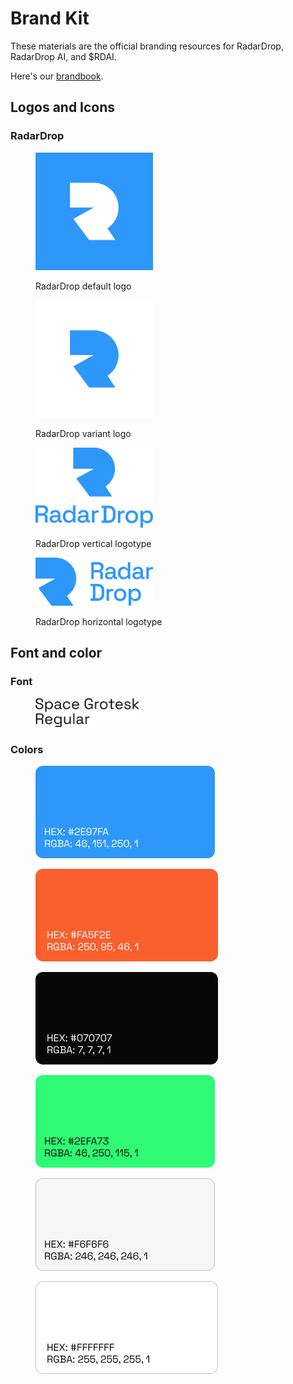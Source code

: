 # Brand Kit

These materials are the official branding resources for RadarDrop, RadarDrop AI, and $RDAI.

Here's our [brandbook](https://res.cloudinary.com/dkensloln/image/upload/v1718978969/static/euvpm6ktzhgamez3sugl.pdf).

## Logos and Icons

### RadarDrop

<figure><img src="../.gitbook/assets/Instagram post - 0.png" alt="" width="188"><figcaption><p>RadarDrop default logo</p></figcaption></figure>

<figure><img src="../.gitbook/assets/Instagram post - 8.png" alt="" width="188"><figcaption><p>RadarDrop variant logo</p></figcaption></figure>

<figure><img src="../.gitbook/assets/RD_logotype0.png" alt="" width="188"><figcaption><p>RadarDrop vertical logotype</p></figcaption></figure>

<figure><img src="../.gitbook/assets/RD_logotype00.png" alt="" width="188"><figcaption><p>RadarDrop horizontal logotype</p></figcaption></figure>

## Font and color

### Font

<figure><img src="../.gitbook/assets/font.png" alt="" width="166"><figcaption></figcaption></figure>

### Colors

<figure><img src="../.gitbook/assets/color0.png" alt=""><figcaption></figcaption></figure>

<figure><img src="../.gitbook/assets/color1.png" alt=""><figcaption></figcaption></figure>

<figure><img src="../.gitbook/assets/color3.png" alt=""><figcaption></figcaption></figure>

<figure><img src="../.gitbook/assets/color2.png" alt=""><figcaption></figcaption></figure>

<figure><img src="../.gitbook/assets/color4.png" alt=""><figcaption></figcaption></figure>

<figure><img src="../.gitbook/assets/color5.png" alt=""><figcaption></figcaption></figure>

